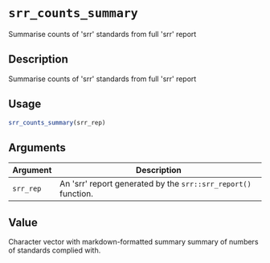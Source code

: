 # `srr_counts_summary`

Summarise counts of 'srr' standards from full 'srr' report


## Description

Summarise counts of 'srr' standards from full 'srr' report


## Usage

```r
srr_counts_summary(srr_rep)
```


## Arguments

Argument      |Description
------------- |----------------
`srr_rep`     |     An 'srr' report generated by the `srr::srr_report()` function.


## Value

Character vector with markdown-formatted summary summary of numbers
 of standards complied with.


